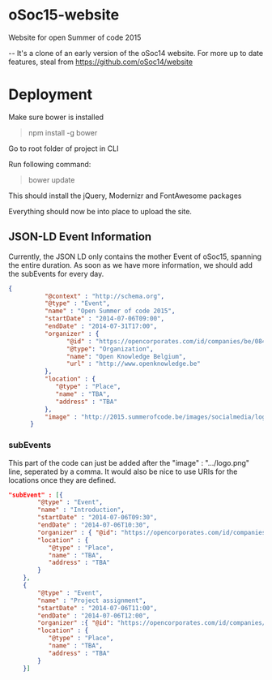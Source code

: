 oSoc15-website
==============

Website for open Summer of code 2015

-- It's a clone of an early version of the oSoc14 website. For more up to date features, steal from https://github.com/oSoc14/website

# Deployment

Make sure bower is installed

> npm install -g bower

Go to root folder of project in CLI

Run following command:

> bower update

This should install the jQuery, Modernizr and FontAwesome packages

Everything should now be into place to upload the site.

## JSON-LD Event Information

Currently, the JSON LD only contains the mother Event of oSoc15, spanning the entire duration.
As soon as we have more information, we should add the subEvents for every day.

```json
{
          "@context" : "http://schema.org",
          "@type" : "Event",
          "name" : "Open Summer of code 2015",
          "startDate" : "2014-07-06T09:00",
          "endDate" : "2014-07-31T17:00",
          "organizer" : {
                "@id" : "https://opencorporates.com/id/companies/be/0845419930",
                "@type": "Organization",
                "name": "Open Knowledge Belgium",
                "url" : "http://www.openknowledge.be"
          },
          "location" : {
             "@type" : "Place",
             "name" : "TBA",
             "address" : "TBA"
          },
          "image" : "http://2015.summerofcode.be/images/socialmedia/logo.png"
      }
```

### subEvents

This part of the code can just be added after the  "image" : ".../logo.png" line, seperated by a comma.
It would also be nice to use URIs for the locations once they are defined.

```json
"subEvent" : [{
        "@type" : "Event",
        "name" : "Introduction",
        "startDate" : "2014-07-06T09:30",
        "endDate" : "2014-07-06T10:30",
        "organizer" : { "@id": "https://opencorporates.com/id/companies/be/0845419930"},
        "location" : { 
           "@type" : "Place",
           "name" : "TBA",
           "address" : "TBA"
        }
    }, 
    {
        "@type" : "Event",
        "name" : "Project assignment",
        "startDate" : "2014-07-06T11:00",
        "endDate" : "2014-07-06T12:00",
        "organizer" :{ "@id": "https://opencorporates.com/id/companies/be/0845419930"},
        "location" : { 
           "@type" : "Place",
           "name" : "TBA",
           "address" : "TBA"
        }
    }]
```